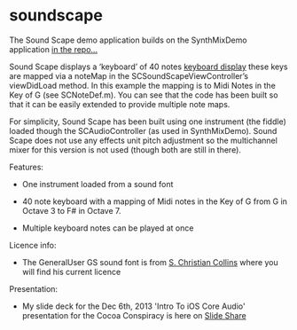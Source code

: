 soundscape
==========

The Sound Scape demo application builds on the SynthMixDemo application [in the repo...](https://github.com/scussen/synthmixerdemo)

Sound Scape displays a ‘keyboard’ of 40 notes [keyboard display](https://github.com/scussen/soundscape/blob/master/Sound%20Scape/scratchFullSet.png) these keys are mapped via a noteMap in the SCSoundScapeViewController’s viewDidLoad method.   In this example the mapping is to Midi Notes in the Key of G (see SCNoteDef.m).  You can see that the code has been built so that it can be easily extended to provide multiple note maps. 

For simplicity, Sound Scape has been built using one instrument (the fiddle) loaded though the SCAudioController (as used in SynthMixDemo).  Sound Scape does not use any effects unit pitch adjustment so the multichannel mixer for this version is not used (though both are still in there).

Features:

- One instrument loaded from a sound font

- 40 note keyboard with a mapping of Midi notes in the Key of G from G in Octave 3 to F# in Octave 7.

- Multiple keyboard notes can be played at once
 
Licence info:

- The GeneralUser GS sound font is from [S. Christian Collins](http://www.schristiancollins.com/generaluser.php) where you will find his current licence


Presentation:

- My slide deck for the Dec 6th, 2013 'Intro To iOS Core Audio' presentation for the Cocoa Conspiracy is here on [Slide Share](http://www.slideshare.net/slideshow/embed_code/29184534)

